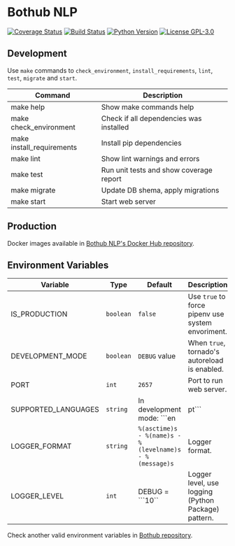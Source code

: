 # Bothub NLP

[![Coverage Status](https://coveralls.io/repos/github/Ilhasoft/bothub-nlp/badge.svg?branch=master)](https://coveralls.io/github/Ilhasoft/bothub-nlp?branch=master) [![Build Status](https://travis-ci.org/Ilhasoft/bothub-nlp.svg?branch=master)](https://travis-ci.org/Ilhasoft/bothub-nlp) [![Python Version](https://img.shields.io/badge/python-3.6-blue.svg)](https://www.python.org/) [![License GPL-3.0](https://img.shields.io/badge/license-%20AGPL--3.0-yellow.svg)](https://github.com/Ilhasoft/bothub-nlp/blob/refactor/LICENSE)


## Development

Use ```make``` commands to ```check_environment```, ```install_requirements```, ```lint```, ```test```, ```migrate``` and ```start```.

| Command | Description |
|--|--|
| make help | Show make commands help
| make check_environment | Check if all dependencies was installed
| make install_requirements | Install pip dependencies
| make lint | Show lint warnings and errors
| make test | Run unit tests and show coverage report
| make migrate | Update DB shema, apply migrations
| make start | Start web server

## Production

Docker images available in [Bothub NLP's Docker Hub repository](https://hub.docker.com/r/ilha/bothub-nlp/).


## Environment Variables

| Variable | Type | Default | Description |
|--|--|--|--|
| IS_PRODUCTION | ```boolean``` | ```false``` | Use ```true``` to force pipenv use system envoriment.
| DEVELOPMENT_MODE | ```boolean``` | ```DEBUG``` value | When ```true```, tornado's autoreload is enabled.
| PORT | ```int``` | ```2657``` | Port to run web server.
| SUPPORTED_LANGUAGES | ```string``` | In development mode: ```en|pt``` | Set supported languages. Separe languages using |. You can set location follow the format: [LANGUAGE_CODE]:[LANGUAGE_LOCATION].
| LOGGER_FORMAT | ```string``` | ```%(asctime)s - %(name)s - %(levelname)s - %(message)s``` | Logger format.
| LOGGER_LEVEL | ```int``` | DEBUG = ```10`` | Logger level, use logging (Python Package) pattern.

Check another valid environment variables in [Bothub repository](https://github.com/Ilhasoft/bothub-engine).
